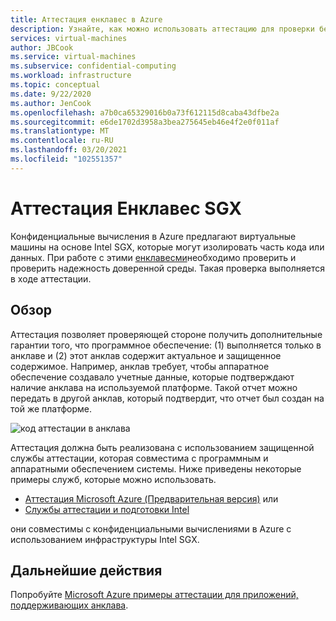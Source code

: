 ```yaml
---
title: Аттестация енклавес в Azure
description: Узнайте, как можно использовать аттестацию для проверки безопасности доверенной среды конфиденциальных вычислений.
services: virtual-machines
author: JBCook
ms.service: virtual-machines
ms.subservice: confidential-computing
ms.workload: infrastructure
ms.topic: conceptual
ms.date: 9/22/2020
ms.author: JenCook
ms.openlocfilehash: a7b0ca65329016b0a73f612115d8caba43dfbe2a
ms.sourcegitcommit: e6de1702d3958a3bea275645eb46e4f2e0f011af
ms.translationtype: MT
ms.contentlocale: ru-RU
ms.lasthandoff: 03/20/2021
ms.locfileid: "102551357"
---
```

# <a name="attesting-sgx-enclaves"></a>Аттестация Енклавес SGX

Конфиденциальные вычисления в Azure предлагают виртуальные машины на основе Intel SGX, которые могут изолировать часть кода или данных. При работе с этими [енклавесми](confidential-computing-enclaves.md)необходимо проверить и проверить надежность доверенной среды. Такая проверка выполняется в ходе аттестации. 

## <a name="overview"></a>Обзор 

Аттестация позволяет проверяющей стороне получить дополнительные гарантии того, что программное обеспечение: (1) выполняется только в анклаве и (2) этот анклав содержит актуальное и защищенное содержимое. Например, анклав требует, чтобы аппаратное обеспечение создавало учетные данные, которые подтверждают наличие анклава на используемой платформе. Такой отчет можно передать в другой анклав, который подтвердит, что отчет был создан на той же платформе.

![код аттестации в анклава](media/attestation/attestation.png)



Аттестация должна быть реализована с использованием защищенной службы аттестации, которая совместима с программным и аппаратными обеспечением системы. Ниже приведены некоторые примеры служб, которые можно использовать.

- [Аттестация Microsoft Azure (Предварительная версия)](../attestation/overview.md) или
- [Службы аттестации и подготовки Intel](https://software.intel.com/sgx/attestation-services)


они совместимы с конфиденциальными вычислениями в Azure с использованием инфраструктуры Intel SGX. 

## <a name="next-steps"></a>Дальнейшие действия
Попробуйте [Microsoft Azure примеры аттестации для приложений, поддерживающих анклава](/samples/azure-samples/microsoft-azure-attestation/sample-code-for-intel-sgx-attestation-using-microsoft-azure-attestation/).